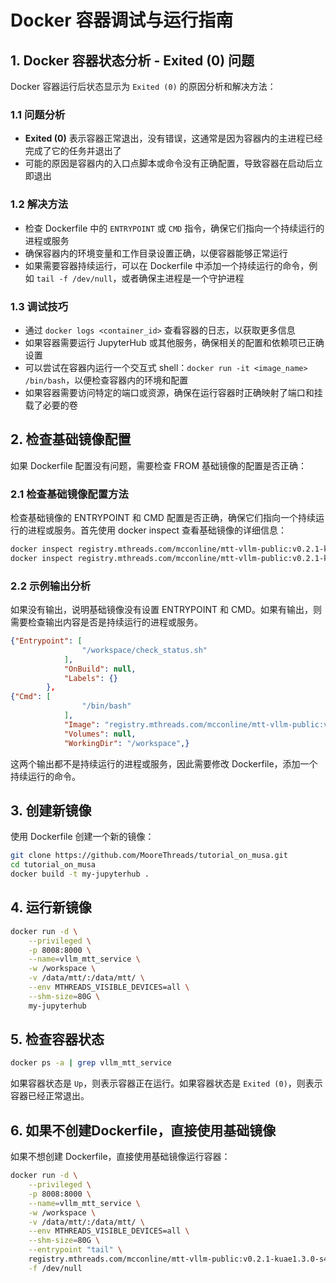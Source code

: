 # Docker 容器调试与运行指南

## 1. Docker 容器状态分析 - Exited (0) 问题

Docker 容器运行后状态显示为 `Exited (0)` 的原因分析和解决方法：

### 1.1 问题分析

- **Exited (0)** 表示容器正常退出，没有错误，这通常是因为容器内的主进程已经完成了它的任务并退出了
- 可能的原因是容器内的入口点脚本或命令没有正确配置，导致容器在启动后立即退出

### 1.2 解决方法

- 检查 Dockerfile 中的 `ENTRYPOINT` 或 `CMD` 指令，确保它们指向一个持续运行的进程或服务
- 确保容器内的环境变量和工作目录设置正确，以便容器能够正常运行
- 如果需要容器持续运行，可以在 Dockerfile 中添加一个持续运行的命令，例如 `tail -f /dev/null`，或者确保主进程是一个守护进程

### 1.3 调试技巧

- 通过 `docker logs <container_id>` 查看容器的日志，以获取更多信息
- 如果容器需要运行 JupyterHub 或其他服务，确保相关的配置和依赖项已正确设置
- 可以尝试在容器内运行一个交互式 shell：`docker run -it <image_name> /bin/bash`，以便检查容器内的环境和配置
- 如果容器需要访问特定的端口或资源，确保在运行容器时正确映射了端口和挂载了必要的卷
## 2. 检查基础镜像配置

如果 Dockerfile 配置没有问题，需要检查 FROM 基础镜像的配置是否正确：

### 2.1 检查基础镜像配置方法

检查基础镜像的 ENTRYPOINT 和 CMD 配置是否正确，确保它们指向一个持续运行的进程或服务。首先使用 docker inspect 查看基础镜像的详细信息：

```bash
docker inspect registry.mthreads.com/mcconline/mtt-vllm-public:v0.2.1-kuae1.3.0-s4000-py38 | grep -A 5 Entrypoint
docker inspect registry.mthreads.com/mcconline/mtt-vllm-public:v0.2.1-kuae1.3.0-s4000-py38 | grep -A 5 Cmd
```

### 2.2 示例输出分析

如果没有输出，说明基础镜像没有设置 ENTRYPOINT 和 CMD。如果有输出，则需要检查输出内容是否是持续运行的进程或服务。

```json
{"Entrypoint": [
                "/workspace/check_status.sh"
            ],
            "OnBuild": null,
            "Labels": {}
        },
{"Cmd": [
                "/bin/bash"
            ],
            "Image": "registry.mthreads.com/mcconline/mtt-vllm-public:v0.2.0-kuae1.3.0",
            "Volumes": null,
            "WorkingDir": "/workspace",}
```

这两个输出都不是持续运行的进程或服务，因此需要修改 Dockerfile，添加一个持续运行的命令。
## 3. 创建新镜像

使用 Dockerfile 创建一个新的镜像：

```bash
git clone https://github.com/MooreThreads/tutorial_on_musa.git
cd tutorial_on_musa
docker build -t my-jupyterhub .
```

## 4. 运行新镜像

```bash
docker run -d \
    --privileged \
    -p 8008:8000 \
    --name=vllm_mtt_service \
    -w /workspace \
    -v /data/mtt/:/data/mtt/ \
    --env MTHREADS_VISIBLE_DEVICES=all \
    --shm-size=80G \
    my-jupyterhub
```

## 5. 检查容器状态

```bash
docker ps -a | grep vllm_mtt_service
```

如果容器状态是 `Up`，则表示容器正在运行。如果容器状态是 `Exited (0)`，则表示容器已经正常退出。

## 6. 如果不创建Dockerfile，直接使用基础镜像

如果不想创建 Dockerfile，直接使用基础镜像运行容器：

```bash
docker run -d \
    --privileged \
    -p 8008:8000 \
    --name=vllm_mtt_service \
    -w /workspace \
    -v /data/mtt/:/data/mtt/ \
    --env MTHREADS_VISIBLE_DEVICES=all \
    --shm-size=80G \
    --entrypoint "tail" \
    registry.mthreads.com/mcconline/mtt-vllm-public:v0.2.1-kuae1.3.0-s4000-py38 \
    -f /dev/null
```